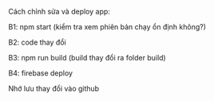 Cách chỉnh sửa và deploy app:

B1: npm start (kiểm tra xem phiên bản chạy ổn định không?)

B2: code thay đổi

B3: npm run build (build thay đổi ra folder build)

B4: firebase deploy

Nhớ lưu thay đổi vào github
